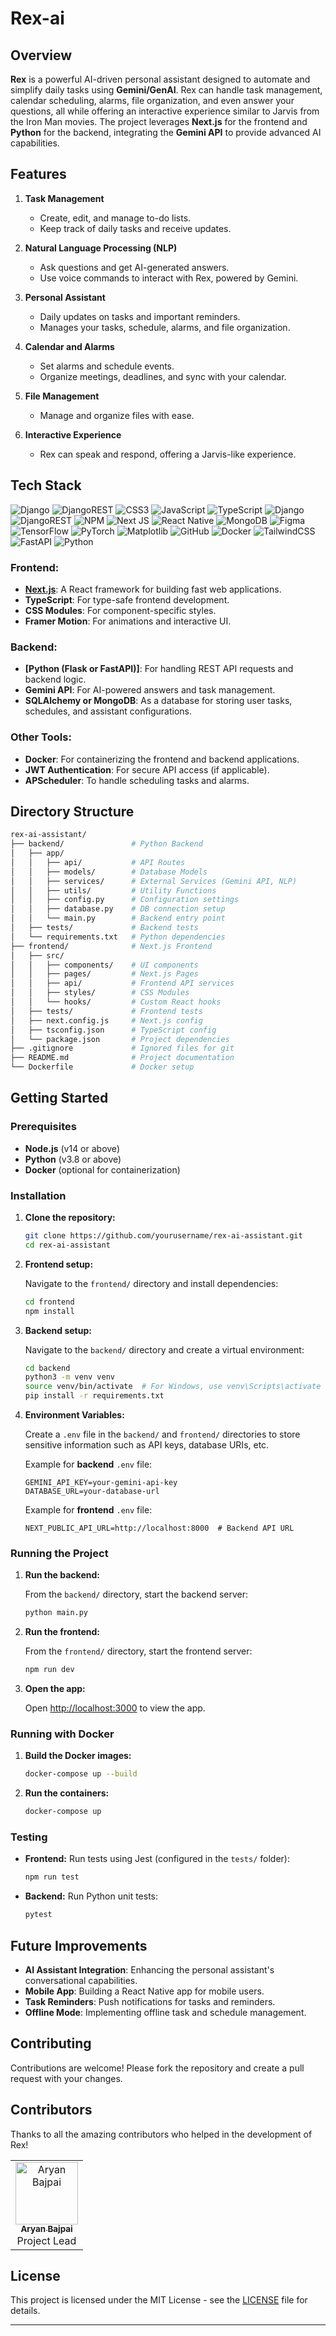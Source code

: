 # Rex-ai

## Overview

**Rex** is a powerful AI-driven personal assistant designed to automate and simplify daily tasks using **Gemini/GenAI**. Rex can handle task management, calendar scheduling, alarms, file organization, and even answer your questions, all while offering an interactive experience similar to Jarvis from the Iron Man movies. The project leverages **Next.js** for the frontend and **Python** for the backend, integrating the **Gemini API** to provide advanced AI capabilities.

## Features

1. **Task Management**
   - Create, edit, and manage to-do lists.
   - Keep track of daily tasks and receive updates.
   
2. **Natural Language Processing (NLP)**
   - Ask questions and get AI-generated answers.
   - Use voice commands to interact with Rex, powered by Gemini.
   
3. **Personal Assistant**
   - Daily updates on tasks and important reminders.
   - Manages your tasks, schedule, alarms, and file organization.
   
4. **Calendar and Alarms**
   - Set alarms and schedule events.
   - Organize meetings, deadlines, and sync with your calendar.
   
5. **File Management**
   - Manage and organize files with ease.
   
6. **Interactive Experience**
   - Rex can speak and respond, offering a Jarvis-like experience.

## Tech Stack

![Django](https://img.shields.io/badge/django-%23092E20.svg?style=for-the-badge&logo=django&logoColor=white) ![DjangoREST](https://img.shields.io/badge/DJANGO-REST-ff1709?style=for-the-badge&logo=django&logoColor=white&color=ff1709&labelColor=gray) ![CSS3](https://img.shields.io/badge/css3-%231572B6.svg?style=for-the-badge&logo=css3&logoColor=white) ![JavaScript](https://img.shields.io/badge/javascript-%23323330.svg?style=for-the-badge&logo=javascript&logoColor=%23F7DF1E) ![TypeScript](https://img.shields.io/badge/typescript-%23007ACC.svg?style=for-the-badge&logo=typescript&logoColor=white) ![Django](https://img.shields.io/badge/django-%23092E20.svg?style=for-the-badge&logo=django&logoColor=white) ![DjangoREST](https://img.shields.io/badge/DJANGO-REST-ff1709?style=for-the-badge&logo=django&logoColor=white&color=ff1709&labelColor=gray) ![NPM](https://img.shields.io/badge/NPM-%23CB3837.svg?style=for-the-badge&logo=npm&logoColor=white) ![Next JS](https://img.shields.io/badge/Next-black?style=for-the-badge&logo=next.js&logoColor=white) ![React Native](https://img.shields.io/badge/react_native-%2320232a.svg?style=for-the-badge&logo=react&logoColor=%2361DAFB) ![MongoDB](https://img.shields.io/badge/MongoDB-%234ea94b.svg?style=for-the-badge&logo=mongodb&logoColor=white) ![Figma](https://img.shields.io/badge/figma-%23F24E1E.svg?style=for-the-badge&logo=figma&logoColor=white) ![TensorFlow](https://img.shields.io/badge/TensorFlow-%23FF6F00.svg?style=for-the-badge&logo=TensorFlow&logoColor=white) ![PyTorch](https://img.shields.io/badge/PyTorch-%23EE4C2C.svg?style=for-the-badge&logo=PyTorch&logoColor=white) ![Matplotlib](https://img.shields.io/badge/Matplotlib-%23ffffff.svg?style=for-the-badge&logo=Matplotlib&logoColor=black) ![GitHub](https://img.shields.io/badge/github-%23121011.svg?style=for-the-badge&logo=github&logoColor=white) ![Docker](https://img.shields.io/badge/docker-%230db7ed.svg?style=for-the-badge&logo=docker&logoColor=white) ![TailwindCSS](https://img.shields.io/badge/tailwindcss-%2338B2AC.svg?style=for-the-badge&logo=tailwind-css&logoColor=white) ![FastAPI](https://img.shields.io/badge/FastAPI-005571?style=for-the-badge&logo=fastapi) ![Python](https://img.shields.io/badge/python-3670A0?style=for-the-badge&logo=python&logoColor=ffdd54)

### Frontend:
- **[Next.js](https://nextjs.org/)**: A React framework for building fast web applications.
- **TypeScript**: For type-safe frontend development.
- **CSS Modules**: For component-specific styles.
- **Framer Motion**: For animations and interactive UI.

### Backend:
- **[Python (Flask or FastAPI)]**: For handling REST API requests and backend logic.
- **Gemini API**: For AI-powered answers and task management.
- **SQLAlchemy or MongoDB**: As a database for storing user tasks, schedules, and assistant configurations.

### Other Tools:
- **Docker**: For containerizing the frontend and backend applications.
- **JWT Authentication**: For secure API access (if applicable).
- **APScheduler**: To handle scheduling tasks and alarms.

## Directory Structure

```bash
rex-ai-assistant/
├── backend/               # Python Backend
│   ├── app/
│   │   ├── api/           # API Routes
│   │   ├── models/        # Database Models
│   │   ├── services/      # External Services (Gemini API, NLP)
│   │   ├── utils/         # Utility Functions
│   │   ├── config.py      # Configuration settings
│   │   ├── database.py    # DB connection setup
│   │   └── main.py        # Backend entry point
│   ├── tests/             # Backend tests
│   └── requirements.txt   # Python dependencies
├── frontend/              # Next.js Frontend
│   ├── src/
│   │   ├── components/    # UI components
│   │   ├── pages/         # Next.js Pages
│   │   ├── api/           # Frontend API services
│   │   ├── styles/        # CSS Modules
│   │   └── hooks/         # Custom React hooks
│   ├── tests/             # Frontend tests
│   ├── next.config.js     # Next.js config
│   ├── tsconfig.json      # TypeScript config
│   └── package.json       # Project dependencies
├── .gitignore             # Ignored files for git
├── README.md              # Project documentation
└── Dockerfile             # Docker setup
```

## Getting Started

### Prerequisites

- **Node.js** (v14 or above)
- **Python** (v3.8 or above)
- **Docker** (optional for containerization)

### Installation

1. **Clone the repository:**

   ```bash
   git clone https://github.com/yourusername/rex-ai-assistant.git
   cd rex-ai-assistant
   ```

2. **Frontend setup:**

   Navigate to the `frontend/` directory and install dependencies:

   ```bash
   cd frontend
   npm install
   ```

3. **Backend setup:**

   Navigate to the `backend/` directory and create a virtual environment:

   ```bash
   cd backend
   python3 -m venv venv
   source venv/bin/activate  # For Windows, use venv\Scripts\activate
   pip install -r requirements.txt
   ```

4. **Environment Variables:**

   Create a `.env` file in the `backend/` and `frontend/` directories to store sensitive information such as API keys, database URIs, etc.

   Example for **backend** `.env` file:
   ```env
   GEMINI_API_KEY=your-gemini-api-key
   DATABASE_URL=your-database-url
   ```

   Example for **frontend** `.env` file:
   ```env
   NEXT_PUBLIC_API_URL=http://localhost:8000  # Backend API URL
   ```

### Running the Project

1. **Run the backend:**

   From the `backend/` directory, start the backend server:

   ```bash
   python main.py
   ```

2. **Run the frontend:**

   From the `frontend/` directory, start the frontend server:

   ```bash
   npm run dev
   ```

3. **Open the app:**

   Open [http://localhost:3000](http://localhost:3000) to view the app.

### Running with Docker

1. **Build the Docker images:**

   ```bash
   docker-compose up --build
   ```

2. **Run the containers:**

   ```bash
   docker-compose up
   ```

### Testing

- **Frontend:**
  Run tests using Jest (configured in the `tests/` folder):
  
  ```bash
  npm run test
  ```

- **Backend:**
  Run Python unit tests:

  ```bash
  pytest
  ```

## Future Improvements

- **AI Assistant Integration**: Enhancing the personal assistant's conversational capabilities.
- **Mobile App**: Building a React Native app for mobile users.
- **Task Reminders**: Push notifications for tasks and reminders.
- **Offline Mode**: Implementing offline task and schedule management.

## Contributing

Contributions are welcome! Please fork the repository and create a pull request with your changes.

## Contributors

Thanks to all the amazing contributors who helped in the development of Rex!

<table>
  <tr>
    <td align="center">
      <a href="https://github.com/codernotme">
        <img src="https://avatars.githubusercontent.com/codernotme" width="100px;" alt="Aryan Bajpai"/>
        <br />
        <sub><b>Aryan Bajpai</b></sub>
      </a>
      <br />
      Project Lead
    </td>
    <!-- Add more contributors in the same format -->
  </tr>
</table>

## License

This project is licensed under the MIT License - see the [LICENSE](LICENSE) file for details.

---
